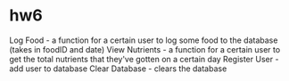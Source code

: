 # hw6

Log Food - a function for a certain user to log some food to the database (takes in foodID and date)
View Nutrients - a function for a certain user to get the total nutrients that they've gotten on a certain day
Register User - add user to database
Clear Database - clears the database
